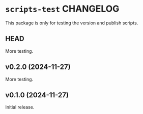 # `scripts-test` CHANGELOG

This package is only for testing the version and publish scripts.

## HEAD

More testing.

## v0.2.0 (2024-11-27)

More testing.

## v0.1.0 (2024-11-27)

Initial release.
